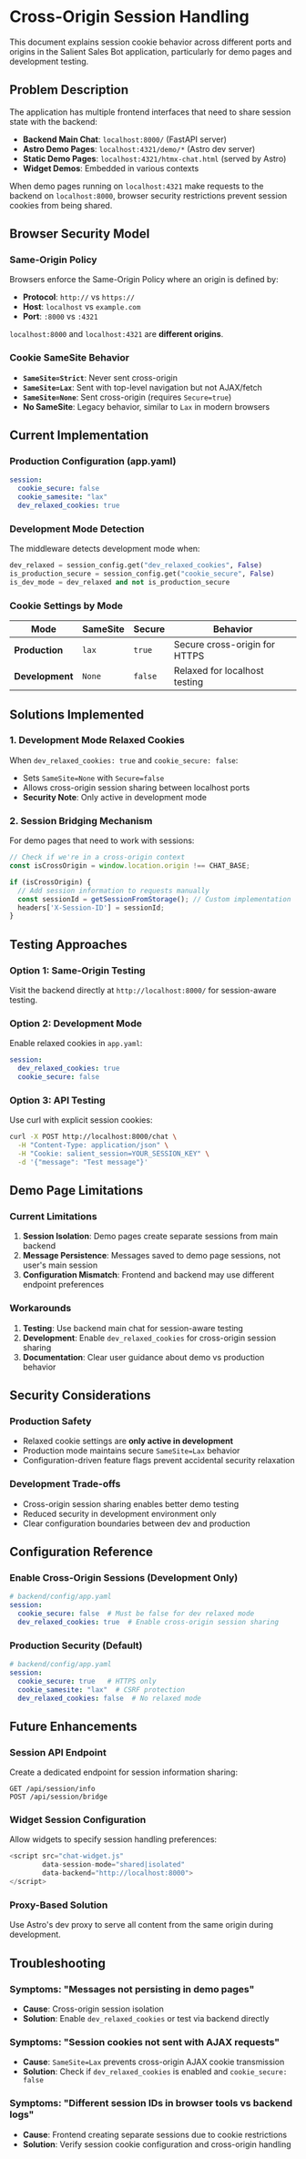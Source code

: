 <!--
Copyright (c) 2025 Ape4, Inc. All rights reserved.
Unauthorized copying of this file is strictly prohibited.
-->

# Cross-Origin Session Handling

This document explains session cookie behavior across different ports and origins in the Salient Sales Bot application, particularly for demo pages and development testing.

## Problem Description

The application has multiple frontend interfaces that need to share session state with the backend:

- **Backend Main Chat**: `localhost:8000/` (FastAPI server)
- **Astro Demo Pages**: `localhost:4321/demo/*` (Astro dev server)
- **Static Demo Pages**: `localhost:4321/htmx-chat.html` (served by Astro)
- **Widget Demos**: Embedded in various contexts

When demo pages running on `localhost:4321` make requests to the backend on `localhost:8000`, browser security restrictions prevent session cookies from being shared.

## Browser Security Model

### Same-Origin Policy
Browsers enforce the Same-Origin Policy where an origin is defined by:
- **Protocol**: `http://` vs `https://`
- **Host**: `localhost` vs `example.com`
- **Port**: `:8000` vs `:4321`

`localhost:8000` and `localhost:4321` are **different origins**.

### Cookie SameSite Behavior
- **`SameSite=Strict`**: Never sent cross-origin
- **`SameSite=Lax`**: Sent with top-level navigation but not AJAX/fetch
- **`SameSite=None`**: Sent cross-origin (requires `Secure=true`)
- **No SameSite**: Legacy behavior, similar to `Lax` in modern browsers

## Current Implementation

### Production Configuration (app.yaml)
```yaml
session:
  cookie_secure: false
  cookie_samesite: "lax"
  dev_relaxed_cookies: true
```

### Development Mode Detection
The middleware detects development mode when:
```python
dev_relaxed = session_config.get("dev_relaxed_cookies", False)
is_production_secure = session_config.get("cookie_secure", False)
is_dev_mode = dev_relaxed and not is_production_secure
```

### Cookie Settings by Mode

| Mode | SameSite | Secure | Behavior |
|------|----------|--------|----------|
| **Production** | `lax` | `true` | Secure cross-origin for HTTPS |
| **Development** | `None` | `false` | Relaxed for localhost testing |

## Solutions Implemented

### 1. Development Mode Relaxed Cookies
When `dev_relaxed_cookies: true` and `cookie_secure: false`:
- Sets `SameSite=None` with `Secure=false`
- Allows cross-origin session sharing between localhost ports
- **Security Note**: Only active in development mode

### 2. Session Bridging Mechanism
For demo pages that need to work with sessions:

```javascript
// Check if we're in a cross-origin context
const isCrossOrigin = window.location.origin !== CHAT_BASE;

if (isCrossOrigin) {
  // Add session information to requests manually
  const sessionId = getSessionFromStorage(); // Custom implementation
  headers['X-Session-ID'] = sessionId;
}
```

## Testing Approaches

### Option 1: Same-Origin Testing
Visit the backend directly at `http://localhost:8000/` for session-aware testing.

### Option 2: Development Mode
Enable relaxed cookies in `app.yaml`:
```yaml
session:
  dev_relaxed_cookies: true
  cookie_secure: false
```

### Option 3: API Testing
Use curl with explicit session cookies:
```bash
curl -X POST http://localhost:8000/chat \
  -H "Content-Type: application/json" \
  -H "Cookie: salient_session=YOUR_SESSION_KEY" \
  -d '{"message": "Test message"}'
```

## Demo Page Limitations

### Current Limitations
1. **Session Isolation**: Demo pages create separate sessions from main backend
2. **Message Persistence**: Messages saved to demo page sessions, not user's main session
3. **Configuration Mismatch**: Frontend and backend may use different endpoint preferences

### Workarounds
1. **Testing**: Use backend main chat for session-aware testing
2. **Development**: Enable `dev_relaxed_cookies` for cross-origin session sharing
3. **Documentation**: Clear user guidance about demo vs production behavior

## Security Considerations

### Production Safety
- Relaxed cookie settings are **only active in development**
- Production mode maintains secure `SameSite=Lax` behavior
- Configuration-driven feature flags prevent accidental security relaxation

### Development Trade-offs
- Cross-origin session sharing enables better demo testing
- Reduced security in development environment only
- Clear configuration boundaries between dev and production

## Configuration Reference

### Enable Cross-Origin Sessions (Development Only)
```yaml
# backend/config/app.yaml
session:
  cookie_secure: false  # Must be false for dev relaxed mode
  dev_relaxed_cookies: true  # Enable cross-origin session sharing
```

### Production Security (Default)
```yaml
# backend/config/app.yaml
session:
  cookie_secure: true   # HTTPS only
  cookie_samesite: "lax"  # CSRF protection
  dev_relaxed_cookies: false  # No relaxed mode
```

## Future Enhancements

### Session API Endpoint
Create a dedicated endpoint for session information sharing:
```
GET /api/session/info
POST /api/session/bridge
```

### Widget Session Configuration
Allow widgets to specify session handling preferences:
```javascript
<script src="chat-widget.js" 
        data-session-mode="shared|isolated"
        data-backend="http://localhost:8000">
</script>
```

### Proxy-Based Solution
Use Astro's dev proxy to serve all content from the same origin during development.

## Troubleshooting

### Symptoms: "Messages not persisting in demo pages"
- **Cause**: Cross-origin session isolation
- **Solution**: Enable `dev_relaxed_cookies` or test via backend directly

### Symptoms: "Session cookies not sent with AJAX requests"
- **Cause**: `SameSite=Lax` prevents cross-origin AJAX cookie transmission
- **Solution**: Check if `dev_relaxed_cookies` is enabled and `cookie_secure: false`

### Symptoms: "Different session IDs in browser tools vs backend logs"
- **Cause**: Frontend creating separate sessions due to cookie restrictions
- **Solution**: Verify session cookie configuration and cross-origin handling
